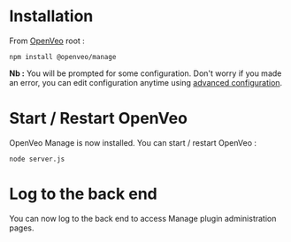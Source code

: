 # Installation

From [OpenVeo](https://github.com/veo-labs/openveo-core) root :

    npm install @openveo/manage

**Nb :** You will be prompted for some configuration. Don't worry if you made an error, you can edit configuration anytime using [advanced configuration](advanced-configuration.md).

# Start / Restart OpenVeo

OpenVeo Manage is now installed. You can start / restart OpenVeo :

    node server.js

# Log to the back end

You can now log to the back end to access Manage plugin administration pages.